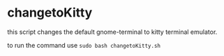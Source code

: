 # changetoKitty

this script changes the default gnome-terminal to kitty terminal emulator.

to run the command use 
```sudo bash changetoKitty.sh```
